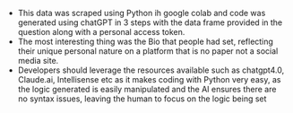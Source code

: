 
* This data was scraped using Python ih google colab and code was generated using chatGPT in 3 steps with the data frame provided in the question along with a personal access token. 
* The most interesting thing was the Bio that people had set, reflecting their unique personal nature on a platform that is no paper not a social media site. 
* Developers should leverage the resources available such as chatgpt4.0, Claude.ai, Intellisense etc as it makes coding with Python very easy, as the logic generated is easily manipulated and the AI ensures there are no syntax issues, leaving the human to focus on the logic being set 
